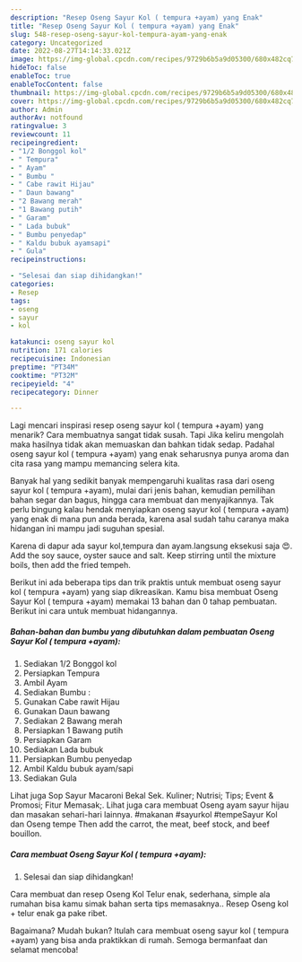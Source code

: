 ```yaml
---
description: "Resep Oseng Sayur Kol ( tempura +ayam) yang Enak"
title: "Resep Oseng Sayur Kol ( tempura +ayam) yang Enak"
slug: 548-resep-oseng-sayur-kol-tempura-ayam-yang-enak
category: Uncategorized
date: 2022-08-27T14:14:33.021Z
image: https://img-global.cpcdn.com/recipes/9729b6b5a9d05300/680x482cq70/oseng-sayur-kol-tempura-ayam-foto-resep-utama.jpg
hideToc: false
enableToc: true
enableTocContent: false
thumbnail: https://img-global.cpcdn.com/recipes/9729b6b5a9d05300/680x482cq70/oseng-sayur-kol-tempura-ayam-foto-resep-utama.jpg
cover: https://img-global.cpcdn.com/recipes/9729b6b5a9d05300/680x482cq70/oseng-sayur-kol-tempura-ayam-foto-resep-utama.jpg
author: Admin
authorAv: notfound
ratingvalue: 3
reviewcount: 11
recipeingredient:
- "1/2 Bonggol kol"
- " Tempura"
- " Ayam"
- " Bumbu "
- " Cabe rawit Hijau"
- " Daun bawang"
- "2 Bawang merah"
- "1 Bawang putih"
- " Garam"
- " Lada bubuk"
- " Bumbu penyedap"
- " Kaldu bubuk ayamsapi"
- " Gula"
recipeinstructions:

- "Selesai dan siap dihidangkan!"
categories:
- Resep
tags:
- oseng
- sayur
- kol

katakunci: oseng sayur kol 
nutrition: 171 calories
recipecuisine: Indonesian
preptime: "PT34M"
cooktime: "PT32M"
recipeyield: "4"
recipecategory: Dinner

---
```



Lagi mencari inspirasi resep oseng sayur kol ( tempura +ayam) yang menarik? Cara membuatnya sangat tidak susah. Tapi Jika keliru mengolah maka hasilnya tidak akan memuaskan dan bahkan tidak sedap. Padahal oseng sayur kol ( tempura +ayam) yang enak seharusnya punya aroma dan cita rasa yang mampu memancing selera kita.


Banyak hal yang sedikit banyak mempengaruhi kualitas rasa dari oseng sayur kol ( tempura +ayam), mulai dari jenis bahan, kemudian pemilihan bahan segar dan bagus, hingga cara membuat dan menyajikannya. Tak perlu bingung kalau hendak menyiapkan oseng sayur kol ( tempura +ayam) yang enak di mana pun anda berada, karena asal sudah tahu caranya maka hidangan ini mampu jadi suguhan spesial.

Karena di dapur ada sayur kol,tempura dan ayam.langsung eksekusi saja 😍. Add the soy sauce, oyster sauce and salt. Keep stirring until the mixture boils, then add the fried tempeh.


Berikut ini ada beberapa tips dan trik praktis untuk membuat oseng sayur kol ( tempura +ayam) yang siap dikreasikan. Kamu bisa membuat Oseng Sayur Kol ( tempura +ayam) memakai 13 bahan dan 0 tahap pembuatan. Berikut ini cara untuk membuat hidangannya.

<!--inarticleads1-->

##### Bahan-bahan dan bumbu yang dibutuhkan dalam pembuatan Oseng Sayur Kol ( tempura +ayam):

1. Sediakan 1/2 Bonggol kol
1. Persiapkan  Tempura
1. Ambil  Ayam
1. Sediakan  Bumbu :
1. Gunakan  Cabe rawit Hijau
1. Gunakan  Daun bawang
1. Sediakan 2 Bawang merah
1. Persiapkan 1 Bawang putih
1. Persiapkan  Garam
1. Sediakan  Lada bubuk
1. Persiapkan  Bumbu penyedap
1. Ambil  Kaldu bubuk ayam/sapi
1. Sediakan  Gula


Lihat juga Sop Sayur Macaroni Bekal Sek. Kuliner; Nutrisi; Tips; Event &amp; Promosi; Fitur Memasak;. Lihat juga cara membuat Oseng ayam sayur hijau dan masakan sehari-hari lainnya. #makanan #sayurkol #tempeSayur Kol dan Oseng tempe Then add the carrot, the meat, beef stock, and beef bouillon. 

<!--inarticleads2-->

##### Cara membuat Oseng Sayur Kol ( tempura +ayam):


1. Selesai dan siap dihidangkan!

Cara membuat dan resep Oseng Kol Telur enak, sederhana, simple ala rumahan bisa kamu simak bahan serta tips memasaknya.. Resep Oseng kol + telur enak ga pake ribet. 

Bagaimana? Mudah bukan? Itulah cara membuat oseng sayur kol ( tempura +ayam) yang bisa anda praktikkan di rumah. Semoga bermanfaat dan selamat mencoba!
